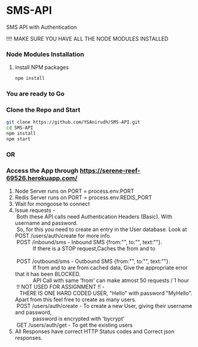 # SMS-API
SMS API with Authentication

!!!! MAKE SURE YOU HAVE ALL THE NODE MODULES INSTALLED
### Node Modules Installation
1. Install NPM packages
   ```sh
   npm install
   ```

### You are ready to Go
### Clone the Repo and Start
   ```sh
   git clone https://github.com/YSAnirudh/SMS-API.git
   cd SMS-API
   npm install
   npm start
   ```
### OR
### Access the App through https://serene-reef-69526.herokuapp.com/
1. Node Server runs on PORT = process.env.PORT<br>
2. Redis Server runs on PORT = process.env.REDIS_PORT<br>
3. Wait for mongoose to connect<br>
4. Issue requests - <br>
        &nbsp;Both these API calls need Authentication Headers (Basic). With username and password. <br>
        &nbsp;So, for this you need to create an entry in the User database. Look at POST /users/auth/create for more info.<br>
        &nbsp;POST /inbound/sms - Inbound SMS {from:"", to:"", text:""}. <br>
                            &nbsp;&nbsp;&nbsp;&nbsp;&nbsp;&nbsp;&nbsp;&nbsp;&nbsp;&nbsp;&nbsp;&nbsp;If there is a STOP request,Caches the from and to<br><br>
        &nbsp;POST /outbound/sms - Outbound SMS {from:"", to:"", text:""}.<br> 
                            &nbsp;&nbsp;&nbsp;&nbsp;&nbsp;&nbsp;&nbsp;&nbsp;&nbsp;&nbsp;&nbsp;&nbsp;If from and to are from cached data, Give the appropriate error that it has been BLOCKED.<br>
                            &nbsp;&nbsp;&nbsp;&nbsp;&nbsp;&nbsp;&nbsp;&nbsp;&nbsp;&nbsp;&nbsp;&nbsp;API Call with same 'from' can make atmost 50 requests / 1 hour<br>
        &nbsp;!! NOT USED FOR ASSIGNMENT !! -<br>
        &nbsp;&nbsp;&nbsp;THERE IS ONE HARD CODED USER, "Hello" with password "MyHello". Apart from this feel free to create as many users.<br>
        &nbsp;POST /users/auth/create - To create a new User, giving their username and password, <br>
                                  &nbsp;&nbsp;&nbsp;&nbsp;&nbsp;&nbsp;&nbsp;&nbsp;&nbsp;&nbsp;&nbsp;&nbsp;password is encrypted with 'bycrypt' <br>
        &nbsp;GET /users/auth/get - To get the existing users<br>
5. All Responses have correct HTTP Status codes and Correct json responses.<br>
